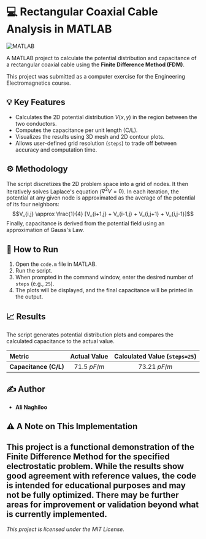 # 💻 Rectangular Coaxial Cable Analysis in MATLAB
![MATLAB](https://img.shields.io/badge/MATLAB-0076A8?style=for-the-badge&logo=mathworks&logoColor=white)

A MATLAB project to calculate the potential distribution and capacitance of a rectangular coaxial cable using the **Finite Difference Method (FDM)**.

This project was submitted as a computer exercise for the Engineering Electromagnetics course.

## 💡 Key Features
* Calculates the 2D potential distribution $V(x, y)$ in the region between the two conductors.
* Computes the capacitance per unit length (C/L).
* Visualizes the results using 3D mesh and 2D contour plots.
* Allows user-defined grid resolution (`steps`) to trade off between accuracy and computation time.

## ⚙️ Methodology
The script discretizes the 2D problem space into a grid of nodes. It then iteratively solves Laplace's equation ($\nabla^2V = 0$). In each iteration, the potential at any given node is approximated as the average of the potential of its four neighbors:
$$V_{i,j} \approx \frac{1}{4} [V_{i+1,j} + V_{i-1,j} + V_{i,j+1} + V_{i,j-1}]$$
Finally, capacitance is derived from the potential field using an approximation of Gauss's Law.

## 🚀 How to Run
1.  Open the `code.m` file in MATLAB.
2.  Run the script.
3.  When prompted in the command window, enter the desired number of `steps` (e.g., `25`).
4.  The plots will be displayed, and the final capacitance will be printed in the output.

## 📈 Results
The script generates potential distribution plots and compares the calculated capacitance to the actual value.

| Metric | Actual Value | Calculated Value (`steps=25`) |
| :--- | :---: | :---: |
| **Capacitance (C/L)** | $71.5 \ pF/m$ | $73.21 \ pF/m$ |

## ✍️ Author
* **Ali Naghiloo**

## ⚠️ A Note on This Implementation
This project is a functional demonstration of the Finite Difference Method for the specified electrostatic problem. While the results show good agreement with reference values, the code is intended for educational purposes and may not be fully optimized. There may be further areas for improvement or validation beyond what is currently implemented.
---
*This project is licensed under the MIT License.*
